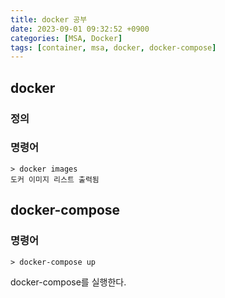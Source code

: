 ```yaml
---
title: docker 공부
date: 2023-09-01 09:32:52 +0900
categories: [MSA, Docker]
tags: [container, msa, docker, docker-compose]     
---
```


## docker

### 정의


### 명령어
```
> docker images
도커 이미지 리스트 출력됨
```


## docker-compose
### 명령어
```
> docker-compose up
```
docker-compose를 실행한다.  